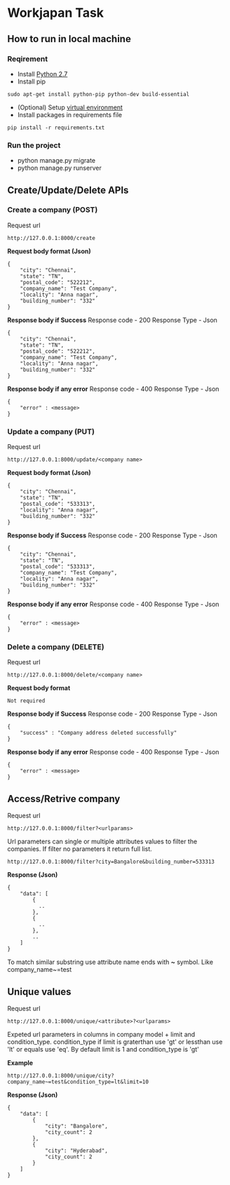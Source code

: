 # Workjapan Task

## How to run in local machine

### Reqirement

* Install [Python 2.7](https://www.python.org/download/releases/2.7/)
* Install pip 
```
sudo apt-get install python-pip python-dev build-essential 
```
* (Optional) Setup [virtual environment](https://packaging.python.org/guides/installing-using-pip-and-virtualenv/) 
* Install packages in requirements file
```
pip install -r requirements.txt
```

### Run the project
* python manage.py migrate
* python manage.py runserver


## Create/Update/Delete APIs 

### Create a company (POST)

Request url
```
http://127.0.0.1:8000/create
```

**Request body format (Json)**
```
{
    "city": "Chennai",
    "state": "TN",
    "postal_code": "522212",
    "company_name": "Test Company",
    "locality": "Anna nagar",
    "building_number": "332"
}
```
**Response body if Success**
Response code - 200
Response Type - Json
```
{
    "city": "Chennai",
    "state": "TN",
    "postal_code": "522212",
    "company_name": "Test Company",
    "locality": "Anna nagar",
    "building_number": "332"
}
```
**Response body if any error**
Response code - 400
Response Type - Json
```
{
    "error" : <message>
}
```

### Update a company (PUT)

Request url
```
http://127.0.0.1:8000/update/<company name>
```

**Request body format (Json)**
```
{
    "city": "Chennai",
    "state": "TN",
    "postal_code": "533313",
    "locality": "Anna nagar",
    "building_number": "332"
}
```
**Response body if Success**
Response code - 200
Response Type - Json
```
{
    "city": "Chennai",
    "state": "TN",
    "postal_code": "533313",
    "company_name": "Test Company",
    "locality": "Anna nagar",
    "building_number": "332"
}
```
**Response body if any error**
Response code - 400
Response Type - Json
```
{
    "error" : <message>
}
```

### Delete a company (DELETE)

Request url
```
http://127.0.0.1:8000/delete/<company name>
```

**Request body format**
```
Not required
```
**Response body if Success**
Response code - 200
Response Type - Json
```
{
    "success" : "Company address deleted successfully"
}
```
**Response body if any error**
Response code - 400
Response Type - Json
```
{
    "error" : <message>
}
```

## Access/Retrive company

Request url
```
http://127.0.0.1:8000/filter?<urlparams>
```

Url parameters can single or multiple attributes values to filter the companies. If filter no parameters it return full list.

```
http://127.0.0.1:8000/filter?city=Bangalore&building_number=533313
```

**Response (Json)**
```
{
    "data": [
        {
          ..
        },
        {
          ..
        },
        ..
    ]
}
```

To match similar substring use attribute name ends with **~** symbol. Like company_name~=test

## Unique values

Request url
```
http://127.0.0.1:8000/unique/<attribute>?<urlparams>
```
Expeted url parameters in columns in company model + limit and condition_type.
condition_type if limit is graterthan use 'gt' or lessthan use 'lt' or equals use 'eq'. 
By default limit is 1 and condition_type is 'gt'

**Example**
```
http://127.0.0.1:8000/unique/city?company_name~=test&condition_type=lt&limit=10
```

**Response (Json)**
```
{
    "data": [
        {
            "city": "Bangalore",
            "city_count": 2
        },
        {
            "city": "Hyderabad",
            "city_count": 2
        }
    ]
}
```
